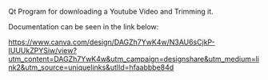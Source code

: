 Qt Program for downloading a Youtube Video and Trimming it. 

Documentation can be seen in the link below:

https://www.canva.com/design/DAGZh7YwK4w/N3AU6sCjkP-IUUUkZPYSiw/view?utm_content=DAGZh7YwK4w&utm_campaign=designshare&utm_medium=link2&utm_source=uniquelinks&utlId=hfaabbbe84d
